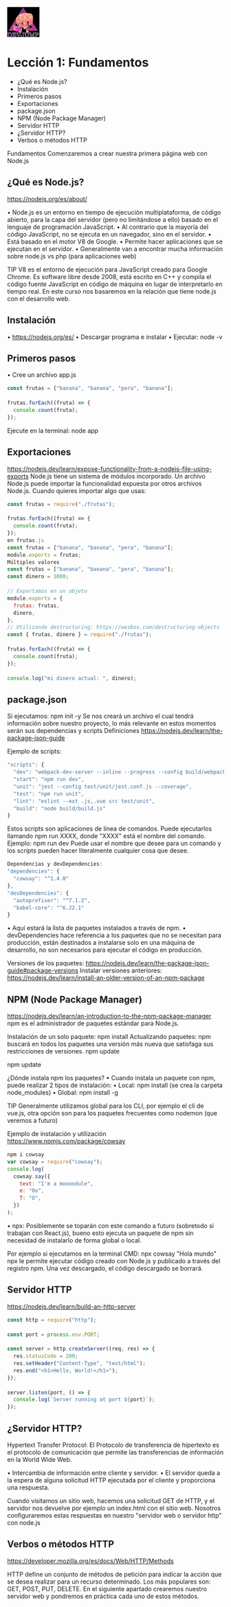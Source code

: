 <img  src='../logo.png' height='70px'>

# Lección 1: Fundamentos

* ¿Qué es Node.js?
* Instalación
* Primeros pasos
* Exportaciones
* package.json
* NPM (Node Package Manager)
* Servidor HTTP
* ¿Servidor HTTP?
* Verbos o métodos HTTP

Fundamentos
Comenzaremos a crear nuestra primera página web con Node.js

## ¿Qué es Node.js?
https://nodejs.org/es/about/

•	Node.js es un entorno en tiempo de ejecución multiplataforma, de código abierto, para la capa del servidor (pero no limitándose a ello) basado en el lenguaje de programación JavaScript.
•	Al contrario que la mayoría del código JavaScript, no se ejecuta en un navegador, sino en el servidor.
•	Está basado en el motor V8 de Google.
•	Permite hacer aplicaciones que se ejecutan en el servidor.
•	Generalmente van a encontrar mucha información sobre node.js vs php (para aplicaciones web)

TIP
V8 es el entorno de ejecución para JavaScript creado para Google Chrome. Es software libre desde 2008, está escrito en C++ y compila el código fuente JavaScript en código de máquina en lugar de interpretarlo en tiempo real.
En este curso nos basaremos en la relación que tiene node.js con el desarrollo web.

## Instalación
•	https://nodejs.org/es/
•	Descargar programa e instalar
•	Ejecutar:
node -v

## Primeros pasos
•	Cree un archivo app.js
```javascript
const frutas = ["banana", "banana", "pera", "banana"];

frutas.forEach((fruta) => {
  console.count(fruta);
});
```
Ejecute en la terminal:
node app

## Exportaciones
https://nodejs.dev/learn/expose-functionality-from-a-nodejs-file-using-exports
Node.js tiene un sistema de módulos incorporado. Un archivo Node.js puede importar la funcionalidad expuesta por otros archivos Node.js.
Cuando quieres importar algo que usas:
```javascript
const frutas = require("./frutas");

frutas.forEach((fruta) => {
  console.count(fruta);
});
en frutas.js
const frutas = ["banana", "banana", "pera", "banana"];
module.exports = frutas;
Múltiples valores
const frutas = ["banana", "banana", "pera", "banana"];
const dinero = 1000;

// Exportamos en un objeto
module.exports = {
  frutas: frutas,
  dinero,
};
// Utilizando destructuring: https://wesbos.com/destructuring-objects
const { frutas, dinero } = require("./frutas");

frutas.forEach((fruta) => {
  console.count(fruta);
});

console.log("mi dinero actual: ", dinero);
```

## package.json
Si ejecutamos:
npm init -y
Se nos creará un archivo el cual tendrá información sobre nuestro proyecto, lo más relevante en estos momentos serán sus dependencias y scripts
Definiciones https://nodejs.dev/learn/the-package-json-guide

Ejemplo de scripts:

```javascript
"scripts": {
  "dev": "webpack-dev-server --inline --progress --config build/webpack.dev.conf.js",
  "start": "npm run dev",
  "unit": "jest --config test/unit/jest.conf.js --coverage",
  "test": "npm run unit",
  "lint": "eslint --ext .js,.vue src test/unit",
  "build": "node build/build.js"
}
```

Estos scripts son aplicaciones de línea de comandos. Puede ejecutarlos llamando npm run XXXX, donde "XXXX" está el nombre del comando. Ejemplo: npm run dev
Puede usar el nombre que desee para un comando y los scripts pueden hacer literalmente cualquier cosa que desee.

```javascript
Dependencias y devDependencies:
"dependencies": {
  "cowsay": "^1.4.0"
},
"devDependencies": {
  "autoprefixer": "^7.1.2",
  "babel-core": "^6.22.1"
}
```
•	Aquí estará la lista de paquetes instalados a través de npm.
•	devDependencies hace referencia a los paquetes que no se necesitan para producción, están destinados a instalarse solo en una máquina de desarrollo, no son necesarios para ejecutar el código en producción.

Versiones de los paquetes: https://nodejs.dev/learn/the-package-json-guide#package-versions
Instalar versiones anteriores: https://nodejs.dev/learn/install-an-older-version-of-an-npm-package

## NPM (Node Package Manager)
https://nodejs.dev/learn/an-introduction-to-the-npm-package-manager npm es el administrador de paquetes estándar para Node.js.

Instalación de un solo paquete:
npm install <package-name>
Actualizando paquetes: npm buscará en todos los paquetes una versión más nueva que satisfaga sus restricciones de versiones.
npm update

<!-- Solo actualizá el paguete indicado -->
npm update <package-name>

¿Dónde instala npm los paquetes?
•	Cuando instala un paquete con npm, puede realizar 2 tipos de instalación:
•	Local: npm install <package-name> (se crea la carpeta node_modules)
•	Global: npm install -g <package-name>

TIP
Generalmente utilizamos global para los CLI, por ejemplo el cli de vue.js, otra opción son para los paquetes frecuentes como nodemon (que veremos a futuro)

Ejemplo de instalación y utilización https://www.npmjs.com/package/cowsay

```javascript
npm i cowsay
var cowsay = require("cowsay");
console.log(
  cowsay.say({
    text: "I'm a moooodule",
    e: "Oo",
    T: "U",
  })
);
```

•	npx: Posiblemente se toparán con este comando a futuro (sobretodo si trabajan con React.js), bueno esto ejecuta un paquete de npm sin necesidad de instalarlo de forma global o local.

Por ejemplo si ejecutamos en la terminal CMD:
npx cowsay "Hola mundo"
npx le permite ejecutar código creado con Node.js y publicado a través del registro npm. Una vez descargado, el código descargado se borrará.

## Servidor HTTP
https://nodejs.dev/learn/build-an-http-server

```javascript
const http = require("http");

const port = process.env.PORT;

const server = http.createServer((req, res) => {
  res.statusCode = 200;
  res.setHeader("Content-Type", "text/html");
  res.end("<h1>Hello, World!</h1>");
});

server.listen(port, () => {
  console.log(`Server running at port ${port}`);
});
```

## ¿Servidor HTTP?

Hypertext Transfer Protocol: El Protocolo de transferencia de hipertexto es el protocolo de comunicación que permite las transferencias de información en la World Wide Web.

•	Intercambia de información entre cliente y servidor.
•	El servidor queda a la espera de alguna solicitud HTTP ejecutada por el cliente y proporciona una respuesta.

Cuando visitamos un sitio web, hacemos una solicitud GET de HTTP, y el servidor nos devuelve por ejemplo un index.html con el sitio web.
Nosotros configuraremos estas respuestas en nuestro "servidor web o servidor http" con node.js

## Verbos o métodos HTTP
https://developer.mozilla.org/es/docs/Web/HTTP/Methods

HTTP define un conjunto de métodos de petición para indicar la acción que se desea realizar para un recurso determinado.
Los más populares son: GET, POST, PUT, DELETE.
En el siguiente apartado crearemos nuestro servidor web y pondremos en práctica cada uno de estos métodos.

